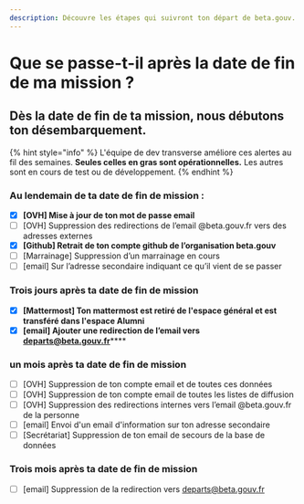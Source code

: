 ```yaml
---
description: Découvre les étapes qui suivront ton départ de beta.gouv.
---
```


# Que se passe-t-il après la date de fin de ma mission ?

## Dès la date de fin de ta mission, nous débutons ton désembarquement.

{% hint style="info" %}
L'équipe de dev transverse améliore ces alertes au fil des semaines. **Seules celles en gras sont opérationnelles.** Les autres sont en cours de test ou de développement.
{% endhint %}

### Au lendemain de ta date de fin de mission : 

* [x] **\[OVH\] Mise à jour de ton mot de passe email**
* [ ] \[OVH\] Suppression des redirections de l’email @beta.gouv.fr vers des adresses externes
* [x] **\[Github\] Retrait de ton compte github de l’organisation beta.gouv**
* [ ] \[Marrainage\] Suppression d’un marrainage en cours
* [ ] \[email\] Sur l’adresse secondaire indiquant ce qu’il vient de se passer

### Trois jours après ta date de fin de mission <a id="Date-de-fin--J3-Job-tous-les-jours"></a>

* [x] **\[Mattermost\] Ton mattermost est retiré de l'espace général et est transféré dans l'espace Alumni**
* [x] **\[email\] Ajouter une redirection de l’email vers** [**departs@beta.gouv.fr**](mailto:departs@beta.gouv.fr)\*\*\*\*

### un mois après ta date de fin de mission <a id="Date-de-fin--J30-Job-tous-les-jours"></a>

* [ ] \[OVH\] Suppression de ton compte email et de toutes ces données
* [ ] \[OVH\] Suppression de ton compte email de toutes les listes de diffusion
* [ ] \[OVH\] Suppression des redirections internes vers l’email @beta.gouv.fr de la personne
* [ ] \[email\] Envoi d'un email d'information sur ton adresse secondaire
* [ ] \[Secrétariat\] Suppression de ton email de secours de la base de données

### Trois mois après ta date de fin de mission <a id="Date-de-fin--J90-Job-tous-les-jours"></a>

* [ ] \[email\] Suppression de la redirection vers [departs@beta.gouv.fr](mailto:departs@beta.gouv.fr)

